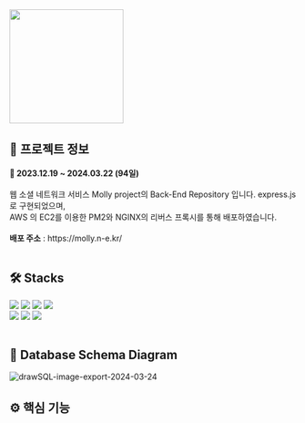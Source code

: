 <img src="https://github.com/Jeongseonil/anesi/assets/137017329/53034a7c-d92b-4d0a-a415-de4e158e983c"  width="200"/>
<h2>🔎 프로젝트 정보</h2>
<div><b>📆 2023.12.19 ~ 2024.03.22 (94일)</b></div>
<br>
<div>웹 소셜 네트워크 서비스 Molly project의 Back-End Repository 입니다. express.js 로 구현되었으며,</div>
<div>AWS 의 EC2를 이용한 PM2와 NGINX의 리버스 프록시를 통해 배포하였습니다.</div>
<br>
<div><b>배포 주소</b> : https://molly.n-e.kr/</div>
<br>
<h2>🛠 Stacks</h2>
<div>
  <img src="https://img.shields.io/badge/Node.js-339933?style=flat&logo=node.js&logoColor=white"/>
  <img src="https://img.shields.io/badge/Express-000000?style=flat&logo=express&logoColor=white"/>
  <img src="https://img.shields.io/badge/Typescript-000000?style=flat&logo=typescript&logoColor=white"/>
  <img src="https://img.shields.io/badge/Socket.io-010101?style=flat&logo=socket.io&logoColor=white"/>
</div>
<div>
  <img src="https://img.shields.io/badge/Sequelize-52B0E7?style=flat&logo=sequelize&logoColor=white"/>
  <img src="https://img.shields.io/badge/Cloudinary-3448C5?style=flat&logo=cloudinary&logoColor=white"/>
  <img src="https://img.shields.io/badge/MySql-4479A1?style=flat&logo=mysql&logoColor=white"/>
</div>
<br>
<h2>💾 Database Schema Diagram</h2>

![drawSQL-image-export-2024-03-24](https://github.com/bang015/Molly-backend/assets/137017329/3cb947ec-3b91-41a3-a5a9-06e7de7eed63)
<br>
<h2>⚙ 핵심 기능</h2>
